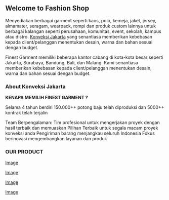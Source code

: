 ## Welcome to Fashion Shop

Menyediakan berbagai garment seperti kaos, polo, kemeja, jaket, jersey, almamater, seragam, wearpack, rompi dan produk custom lainnya untuk berbagai kalangan seperti perusahaan, komunitas, event, sekolah, kampus atau distro. [Konveksi Jakarta](https://finestgarment.com/) yang senantiasa memberikan kebebasan kepada client/pelanggan menentukan desain, warna dan bahan sesuai dengan budget.

Finest Garment memiliki beberapa kantor cabang di kota-kota besar seperti Jakarta, Surabaya, Bandung, Bali, dan Malang. Kami senantiasa memberikan kebebasan kepada client/pelanggan menentukan desain, warna dan bahan sesuai dengan budget.

### About Konveksi Jakarta

**KENAPA MEMILIH FINEST GARMENT ?**

Selama 4 tahun berdiri 150.000++ potong baju telah diproduksi dan 5000++ kontrak telah terjalin

Team Berpengalaman: Tim profesional untuk mengerjakan proyek dengan hasil terbaik dan memuaskan
Pilihan Terbaik untuk segala macam proyek konveksi anda
Pengiriman barang menjangkau seluruh Indonesia
Fokus berinovasi mengembangkan layanan dan produk

### OUR PRODUCT
[Image](https://finestgarment.com/wp-content/uploads/2020/02/konveksi-kemeja-custom-jakarta-08.jpg)

[Image](https://finestgarment.com/wp-content/uploads/2021/12/Lengan-Raglan.jpg)

[Image](https://finestgarment.com/wp-content/uploads/2021/12/Lacoste-CVC-Kancing-3.jpg)

[Image](https://finestgarment.com/wp-content/uploads/2021/11/konveksi-jaket-bali-murah-07-1.jpg)

